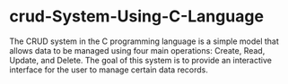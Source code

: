 # crud-System-Using-C-Language
The CRUD system in the C programming language is a simple model that allows data to be managed using four main operations: 
Create, Read, Update, and Delete. The goal of this system is to provide an interactive interface for the user to manage certain data records. 
